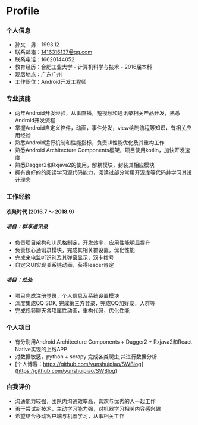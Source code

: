 # Profile

### 个人信息
* 孙文 - 男  -  1993.12  
* 联系邮箱：1416316137@qq.com
* 联系电话：16620144052
* 教育经历：合肥工业大学 - 计算机科学与技术 - 2016届本科 
* 现居地点：广东广州
* 工作职位：Android开发工程师

### 专业技能
* 两年Android开发经验，从事直播，短视频和通讯录相关产品开发，熟悉Android开发流程
* 掌握Android自定义控件，动画，事件分发，view绘制流程等知识，有相关应用经验
* 熟悉Android运行机制和性能指标，负责UI性能优化及其重构工作
* 熟悉Android Architecture Components框架，项目使用kotlin，加快开发速度
* 熟悉Dagger2和Rxjava2的使用，解耦模块，封装其相应模块
* 拥有良好的的阅读学习源代码能力，阅读过部分常用开源库等代码并学习其设计理念

### 工作经验
#### 欢聚时代 (2016.7 ～ 2018.9) 
##### 项目：群享通讯录
* 负责项目架构和UI风格制定，开发效率，应用性能明显提升
* 负责核心通讯录模块，完成其相关群设置，优化性能
* 完成来电监听识别及其弹窗显示，双卡拨号
* 自定义UI实现关系链动画，获得leader肯定


##### 项目：处处
* 项目完成注册登录，个人信息及系统设置模块
* 深度集成QQ SDK, 完成第三方登录，完成QQ加好友，入群等
* 完成视频聊天各项属性动画，重构代码，优化性能

### 个人项目
* 有分别用Android Architecture Components + Dagger2 + Rxjava2和React Native实现的上线APP
* 对数据敏感，python + scrapy 完成各类爬虫,并进行数据分析
* [个人博客：https://github.com/yunshuipiao/SWBlog](https://github.com/yunshuipiao/SWBlog)

### 自我评价
* 沟通能力较强，团队内沟通效率高，喜欢与优秀的人一起工作
* 勇于尝试新技术，主动学习能力强，对机器学习相关内容感兴趣
* 希望结合移动客户端与机器学习，从事相关工作


